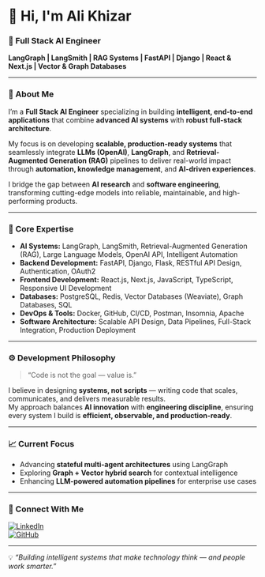 # 👋 Hi, I'm Ali Khizar

### 🧠 Full Stack AI Engineer  
**LangGraph | LangSmith | RAG Systems | FastAPI | Django | React & Next.js | Vector & Graph Databases**

---

### 🚀 About Me  
I’m a **Full Stack AI Engineer** specializing in building **intelligent, end-to-end applications** that combine **advanced AI systems** with **robust full-stack architecture**.

My focus is on developing **scalable, production-ready systems** that seamlessly integrate **LLMs (OpenAI)**, **LangGraph**, and **Retrieval-Augmented Generation (RAG)** pipelines to deliver real-world impact through **automation, knowledge management**, and **AI-driven experiences**.

I bridge the gap between **AI research** and **software engineering**, transforming cutting-edge models into reliable, maintainable, and high-performing products.

---

### 🧩 Core Expertise  

- **AI Systems:** LangGraph, LangSmith, Retrieval-Augmented Generation (RAG), Large Language Models, OpenAI API, Intelligent Automation  
- **Backend Development:** FastAPI, Django, Flask, RESTful API Design, Authentication, OAuth2  
- **Frontend Development:** React.js, Next.js, JavaScript, TypeScript, Responsive UI Development  
- **Databases:** PostgreSQL, Redis, Vector Databases (Weaviate), Graph Databases, SQL  
- **DevOps & Tools:** Docker, GitHub, CI/CD, Postman, Insomnia, Apache  
- **Software Architecture:** Scalable API Design, Data Pipelines, Full-Stack Integration, Production Deployment  

---

### ⚙️ Development Philosophy  
> “Code is not the goal — value is.”  

I believe in designing **systems, not scripts** — writing code that scales, communicates, and delivers measurable results.  
My approach balances **AI innovation** with **engineering discipline**, ensuring every system I build is **efficient, observable, and production-ready**.

---

### 📈 Current Focus  
- Advancing **stateful multi-agent architectures** using LangGraph  
- Exploring **Graph + Vector hybrid search** for contextual intelligence  
- Enhancing **LLM-powered automation pipelines** for enterprise use cases  

---

### 🤝 Connect With Me  
[![LinkedIn](https://img.shields.io/badge/LinkedIn-Ali%20Khizar-blue?logo=linkedin&logoColor=white)](https://www.linkedin.com/in/ali-khizar-308b5a1b3/)  
[![GitHub](https://img.shields.io/badge/GitHub-alikhizar-gray?logo=github&logoColor=white)](https://github.com/alikhizarsohal)  

---

💡 *“Building intelligent systems that make technology think — and people work smarter.”*
